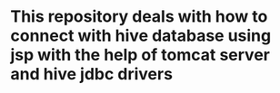 
# This repository deals with how to connect with hive database using jsp with the help of tomcat server and hive jdbc drivers
#
